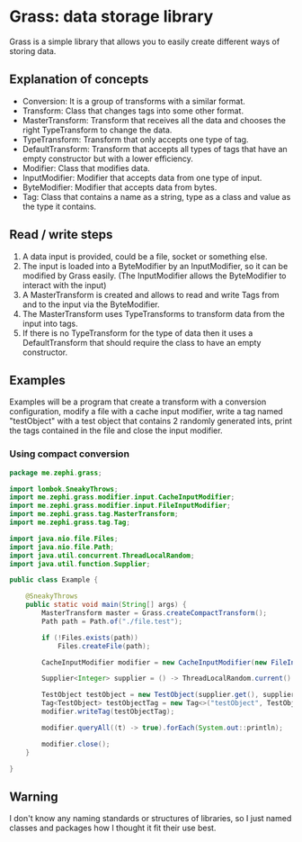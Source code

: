 # Grass: data storage library

Grass is a simple library that allows you to easily create different ways of storing data.


## Explanation of concepts

- Conversion: It is a group of transforms with a similar format.
- Transform: Class that changes tags into some other format.
- MasterTransform: Transform that receives all the data and chooses the right TypeTransform to change the data.
- TypeTransform: Transform that only accepts one type of tag.
- DefaultTransform: Transform that accepts all types of tags that have an empty constructor but with a lower efficiency.
- Modifier: Class that modifies data.
- InputModifier: Modifier that accepts data from one type of input.
- ByteModifier: Modifier that accepts data from bytes.
- Tag: Class that contains a name as a string, type as a class and value as the type it contains.


## Read / write steps

1. A data input is provided, could be a file, socket or something else.
2. The input is loaded into a ByteModifier by an InputModifier, so it can be modified by Grass easily. (The InputModifier allows the ByteModifier to interact with the input)
3. A MasterTransform is created and allows to read and write Tags from and to the input via the ByteModifier.
4. The MasterTransform uses TypeTransforms to transform data from the input into tags.
5. If there is no TypeTransform for the type of data then it uses a DefaultTransform that should require the class to have an empty constructor.


## Examples

Examples will be a program that create a transform with a conversion configuration, modify a file with a cache input modifier, write a tag named "testObject" with a test object that contains 2 randomly generated ints, print the tags contained in the file and close the input modifier.

### Using compact conversion

```java
package me.zephi.grass;

import lombok.SneakyThrows;
import me.zephi.grass.modifier.input.CacheInputModifier;
import me.zephi.grass.modifier.input.FileInputModifier;
import me.zephi.grass.tag.MasterTransform;
import me.zephi.grass.tag.Tag;

import java.nio.file.Files;
import java.nio.file.Path;
import java.util.concurrent.ThreadLocalRandom;
import java.util.function.Supplier;

public class Example {

    @SneakyThrows
    public static void main(String[] args) {
        MasterTransform master = Grass.createCompactTransform();
        Path path = Path.of("./file.test");

        if (!Files.exists(path))
            Files.createFile(path);

        CacheInputModifier modifier = new CacheInputModifier(new FileInputModifier(master, path));

        Supplier<Integer> supplier = () -> ThreadLocalRandom.current().nextInt();

        TestObject testObject = new TestObject(supplier.get(), supplier.get());
        Tag<TestObject> testObjectTag = new Tag<>("testObject", TestObject.class, testObject);
        modifier.writeTag(testObjectTag);

        modifier.queryAll((t) -> true).forEach(System.out::println);

        modifier.close();
    }

}
```

## Warning

I don't know any naming standards or structures of libraries, so I just named classes and packages how I thought it fit their use best.
